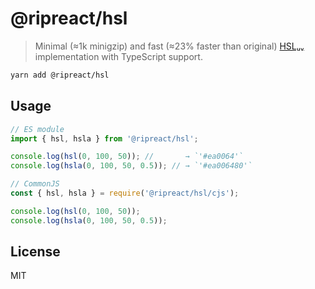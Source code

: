 # @ripreact/hsl

> Minimal (≈1k minigzip) and fast (≈23% faster than original)
> [HSLᵤᵥ](http://hsluv.org) implementation with TypeScript support.

```bash
yarn add @ripreact/hsl
```

## Usage

```javascript
// ES module
import { hsl, hsla } from '@ripreact/hsl';

console.log(hsl(0, 100, 50)); //       → `'#ea0064'`
console.log(hsla(0, 100, 50, 0.5)); // → `'#ea006480'`
```

```javascript
// CommonJS
const { hsl, hsla } = require('@ripreact/hsl/cjs');

console.log(hsl(0, 100, 50));
console.log(hsla(0, 100, 50, 0.5));
```

## License

MIT
